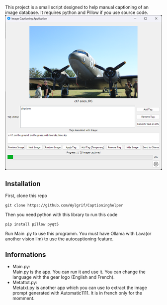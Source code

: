 This project is a small script designed to help manual captioning of an image database. It requires python and Pillow if you use source code.
![Software Screenshot](./example/Example.png)

## Installation
First, clone this repo
```
git clone https://github.com/Wylgrif/Captioninghelper
```
Then you need python with this library to run this code
```
pip install pillow pyqt5
```
Run Main .py to use this programm.
You must have Ollama with Lava(or another vision llm) to use the autocaptioning feature.

## Informations
* Main.py:<br/>
  Main.py is the app. You can run it and use it. You can change the language with the gear logo (English and French).<br/>
* Metattxt.py:<br/>
  Metatxt.py is another app which you can use to extract the image prompt generated with Automatic1111. It is in french only for the momment.<br/>
